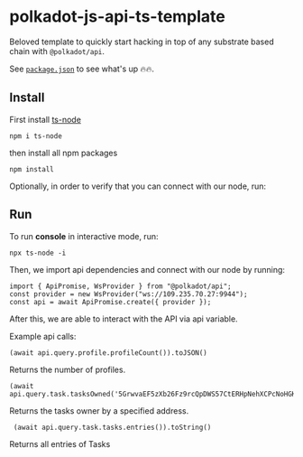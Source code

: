 # polkadot-js-api-ts-template

Beloved template to quickly start hacking in top of any substrate based chain with
`@polkadot/api`.

See [`package.json`](./package.json) to see what's up 🔥🔥.


## Install 

First install [ts-node](https://www.npmjs.com/package/ts-node)

```
npm i ts-node
```
then install all npm packages

```
npm install
```
Optionally, in order to verify that you can connect with our node, run:

## Run

To run **console** in interactive mode, run:

```
npx ts-node -i
```
Then, we import api dependencies and connect with our node by running:
```
import { ApiPromise, WsProvider } from "@polkadot/api";
const provider = new WsProvider("ws://109.235.70.27:9944");
const api = await ApiPromise.create({ provider });
```

After this, we are able to interact with the API via api variable.

Example api calls:

```
(await api.query.profile.profileCount()).toJSON()
```
Returns the number of profiles.

```
(await api.query.task.tasksOwned('5GrwvaEF5zXb26Fz9rcQpDWS57CtERHpNehXCPcNoHGKutQY')).toJSON()
```
Returns the tasks owner by a specified address.

```
 (await api.query.task.tasks.entries()).toString()
```
Returns all entries of Tasks